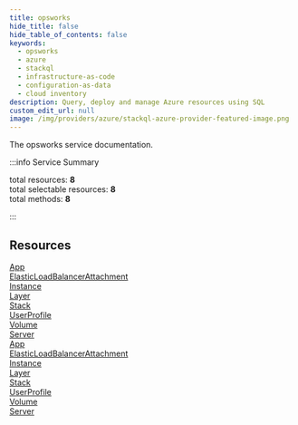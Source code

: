 ```yaml
---
title: opsworks
hide_title: false
hide_table_of_contents: false
keywords:
  - opsworks
  - azure
  - stackql
  - infrastructure-as-code
  - configuration-as-data
  - cloud inventory
description: Query, deploy and manage Azure resources using SQL
custom_edit_url: null
image: /img/providers/azure/stackql-azure-provider-featured-image.png
---
```


The opsworks service documentation.

:::info Service Summary

<div class="row">
<div class="providerDocColumn">
<span>total resources:&nbsp;<b>8</b></span><br />
<span>total selectable resources:&nbsp;<b>8</b></span><br />
<span>total methods:&nbsp;<b>8</b></span><br />
</div>
</div>

:::

## Resources
<div class="row">
<div class="providerDocColumn">
<a href="/providers/azure/opsworks/App/">App</a><br />
<a href="/providers/azure/opsworks/ElasticLoadBalancerAttachment/">ElasticLoadBalancerAttachment</a><br />
<a href="/providers/azure/opsworks/Instance/">Instance</a><br />
<a href="/providers/azure/opsworks/Layer/">Layer</a><br />
<a href="/providers/azure/opsworks/Stack/">Stack</a><br />
<a href="/providers/azure/opsworks/UserProfile/">UserProfile</a><br />
<a href="/providers/azure/opsworks/Volume/">Volume</a><br />
<a href="/providers/azure/opsworks/Server/">Server</a>
</div>
<div class="providerDocColumn">
<a href="/providers/azure/opsworks/App/">App</a><br />
<a href="/providers/azure/opsworks/ElasticLoadBalancerAttachment/">ElasticLoadBalancerAttachment</a><br />
<a href="/providers/azure/opsworks/Instance/">Instance</a><br />
<a href="/providers/azure/opsworks/Layer/">Layer</a><br />
<a href="/providers/azure/opsworks/Stack/">Stack</a><br />
<a href="/providers/azure/opsworks/UserProfile/">UserProfile</a><br />
<a href="/providers/azure/opsworks/Volume/">Volume</a><br />
<a href="/providers/azure/opsworks/Server/">Server</a>
</div>
</div>